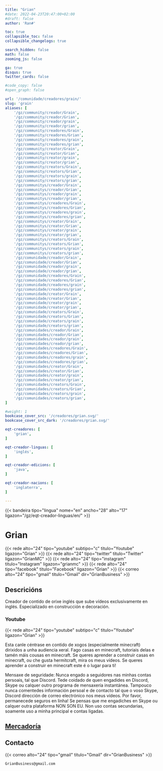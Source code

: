 ```yaml
---
title: "Grian"
#date: 2022-04-23T20:47:00+02:00
#draft: false
author: 'Ran#'

toc: true
collapsible_toc: false
collapsible_changelogs: true

search_hidden: false
math: false
zooming_js: false

ga: true
disqus: true
twitter_cards: false

#code_copy: false
#open_graph: false

url: '/comunidade/creadores/grain/'
slug: 'grain'
aliases: [
    '/gz/community/creador/Grain',
    '/gz/community/creador/Grian',
    '/gz/community/creador/grain',
    '/gz/community/creador/grian',
    '/gz/community/creadores/Grain',
    '/gz/community/creadores/Grian',
    '/gz/community/creadores/grain',
    '/gz/community/creadores/grian',
    '/gz/community/creator/Grain',
    '/gz/community/creator/Grian',
    '/gz/community/creator/grain',
    '/gz/community/creator/grian',
    '/gz/community/creators/Grain',
    '/gz/community/creators/Grian',
    '/gz/community/creators/grain',
    '/gz/community/creators/grian',
    '/gz/communitys/creador/Grain',
    '/gz/communitys/creador/Grian',
    '/gz/communitys/creador/grain',
    '/gz/communitys/creador/grian',
    '/gz/communitys/creadores/Grain',
    '/gz/communitys/creadores/Grian',
    '/gz/communitys/creadores/grain',
    '/gz/communitys/creadores/grian',
    '/gz/communitys/creator/Grain',
    '/gz/communitys/creator/Grian',
    '/gz/communitys/creator/grain',
    '/gz/communitys/creator/grian',
    '/gz/communitys/creators/Grain',
    '/gz/communitys/creators/Grian',
    '/gz/communitys/creators/grain',
    '/gz/communitys/creators/grian',
    '/gz/comunidade/creador/Grain',
    '/gz/comunidade/creador/Grian',
    '/gz/comunidade/creador/grain',
    '/gz/comunidade/creador/grian',
    '/gz/comunidade/creadores/Grain',
    '/gz/comunidade/creadores/Grian',
    '/gz/comunidade/creadores/grain',
    '/gz/comunidade/creadores/grian',
    '/gz/comunidade/creator/Grain',
    '/gz/comunidade/creator/Grian',
    '/gz/comunidade/creator/grain',
    '/gz/comunidade/creator/grian',
    '/gz/comunidade/creators/Grain',
    '/gz/comunidade/creators/Grian',
    '/gz/comunidade/creators/grain',
    '/gz/comunidade/creators/grian',
    '/gz/comunidades/creador/Grain',
    '/gz/comunidades/creador/Grian',
    '/gz/comunidades/creador/grain',
    '/gz/comunidades/creador/grian',
    '/gz/comunidades/creadores/Grain',
    '/gz/comunidades/creadores/Grian',
    '/gz/comunidades/creadores/grain',
    '/gz/comunidades/creadores/grian',
    '/gz/comunidades/creator/Grain',
    '/gz/comunidades/creator/Grian',
    '/gz/comunidades/creator/grain',
    '/gz/comunidades/creator/grian',
    '/gz/comunidades/creators/Grain',
    '/gz/comunidades/creators/Grian',
    '/gz/comunidades/creators/grain',
    '/gz/comunidades/creators/grian',
]

#weight: 1
bookcase_cover_src: '/creadores/grian.svg/'
bookcase_cover_src_dark: '/creadores/grian.svg/'

eqt-creadores: [
    'grian',
]

eqt-creador-linguas: [
    'inglés',
]

eqt-creador-edicions: [
    'java',
]

eqt-creador-nacions: [
    'inglaterra',
]

---
```


{{< bandeira tipo="lingua" nome="en" ancho="28" alto="17" ligazon="/gz/eqt-creador-linguas/en/" >}}

# Grian

{{< rede alto="24" tipo="youtube" subtipo="c" titulo="Youtube" ligazon="Grian" >}}
{{< rede alto="24" tipo="twitter" titulo="Twitter" ligazon="GrianMC" >}}
{{< rede alto="24" tipo="instagram" titulo="Instagram" ligazon="grianmc" >}}
{{< rede alto="24" tipo="facebook" titulo="Facebook" ligazon="Grian" >}}
{{< correo alto="24" tipo="gmail" titulo="Gmail" dir="GrianBusiness" >}}

## Descricións

Creador de contido de orixe inglés que sube vídeos exclusivamente en inglés.
Especializado en construcción e decoración.

### Youtube

{{< rede alto="24" tipo="youtube" subtipo="c" titulo="Youtube" ligazon="Grian" >}}

Esta canle céntrase en contido de xogos (especialmente minecraft) dirixidos a unha audiencia xeral.
Fago casas en minecraft, tutoriais delas e tamén máis cousas en minecraft.
Se queres aprender a construir casas en minecraft, ou che gusta hermitcraft, mira os meus vídeos.
Se queres aprender a construir en minecraft este é o lugar para ti!

Mensaxe de seguridade:
Nunca engado a seguidores nas minhas contas persoais, tal que Discord.
Tede coidado de quen engadides en Discord, Skype ou calquer outro programa de mensaxería instantánea.
Tampouco nunca comentedes información persoal e de contacto tal que o voso Skype, Discord dirección de correo electrónico nos meus vídeos.
Por favor, permanecede seguros en linha!
Se pensas que me engadiches en Skype ou calquer outra plataforma NON SON EU.
Non uso contas secundarias, soamente uso a minha principal e contas ligadas.

## [Mercadoría](https://represent.com/store/grian)

## Contacto

{{< correo alto="24" tipo="gmail" titulo="Gmail" dir="GrianBusiness" >}}

```
GrianBusiness@gmail.com
```
